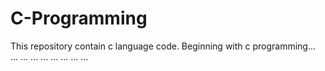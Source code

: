# C-Programming
This repository contain c language code.
Beginning with c programming... ... ... ... ... ... ... ... ...
